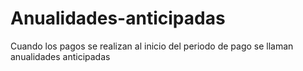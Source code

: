 # Anualidades-anticipadas
Cuando los pagos se realizan al inicio del periodo de pago se llaman anualidades anticipadas
